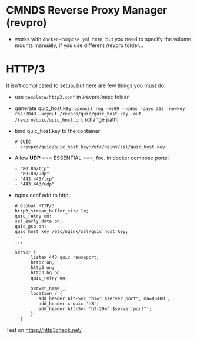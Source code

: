 # CMNDS Reverse Proxy Manager (revpro)
- works with `docker-compose.yml` here, but you need to specify the volume mounts manually, if you use different /revpro folder...


# HTTP/3

It isn't complicated to setup, but here are few things you must do:

- use `template/http3.conf` in /revpro/misc folder
- generate quic_host.key: `openssl req -x509 -nodes -days 365 -newkey rsa:2048 -keyout /revpro/quic/quic_host.key -out /revpro/quic/quic_host.crt` (change path)
- bind quic_host.key to the container:
   ```
  # QUIC
  - /revpro/quic/quic_host.key:/etc/nginx/ssl/quic_host.key
  ```
- Allow **UDP** === ESSENTIAL ===; foe. in docker compose ports:
  ```
  - "80:80/tcp"
  - "80:80/udp"
  - "443:443/tcp"
  - "443:443/udp"
  ```

- nginx.conf add to http:
  ```
  # Global HTTP/3  
  http3_stream_buffer_size 1m;
  quic_retry on;
  ssl_early_data on;
  quic_gso on;
  quic_host_key /etc/nginx/ssl/quic_host.key;
  ...
  ...
  ...
  server {
        listen 443 quic reuseport;
        http2 on;
        http3 on;
        http3_hq on;
        quic_retry on;

        server_name _;
        location / {
           add_header Alt-Svc 'h3=":$server_port"; ma=86400';
           add_header x-quic 'h3';
           add_header Alt-Svc 'h3-29=":$server_port"';
        }
    }
  ```

Test on https://http3check.net/

